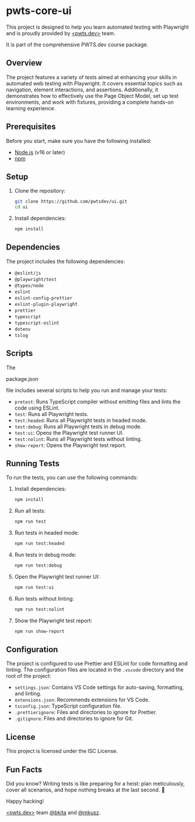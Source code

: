 # pwts-core-ui

This project is designed to help you learn automated testing with Playwright and is proudly provided by [<pwts.dev>](https://pwts.dev) team. 

It is part of the comprehensive PWTS.dev course package.

## Overview

The project features a variety of tests aimed at enhancing your skills in automated web testing with Playwright. It covers essential topics such as navigation, element interactions, and assertions. Additionally, it demonstrates how to effectively use the Page Object Model, set up test environments, and work with fixtures, providing a complete hands-on learning experience.

## Prerequisites

Before you start, make sure you have the following installed:

- [Node.js](https://nodejs.org) (v16 or later)
- [npm](https://www.npmjs.com/)

## Setup

1. Clone the repository:

   ```bash
   git clone https://github.com/pwtsdev/ui.git
   cd ui
   ```

2. Install dependencies:

   ```bash
   npm install
   ```

## Dependencies

The project includes the following dependencies:

- `@eslint/js`
- `@playwright/test`
- `@types/node`
- `eslint`
- `eslint-config-prettier`
- `eslint-plugin-playwright`
- `prettier`
- `typescript`
- `typescript-eslint`
- `dotenv`
- `tslog`


## Scripts

The 

package.json

 file includes several scripts to help you run and manage your tests:

- `pretest`: Runs TypeScript compiler without emitting files and lints the code using ESLint.
- `test`: Runs all Playwright tests.
- `test:headed`: Runs all Playwright tests in headed mode.
- `test:debug`: Runs all Playwright tests in debug mode.
- `test:ui`: Opens the Playwright test runner UI.
- `test:nolint`: Runs all Playwright tests without linting.
- `show-report`: Opens the Playwright test report.

## Running Tests

To run the tests, you can use the following commands:

1. Install dependencies:

   ```sh
   npm install
   ```

2. Run all tests:

   ```sh
   npm run test
   ```

3. Run tests in headed mode:

   ```sh
   npm run test:headed
   ```

4. Run tests in debug mode:

   ```sh
   npm run test:debug
   ```

5. Open the Playwright test runner UI:

   ```sh
   npm run test:ui
   ```

6. Run tests without linting:

   ```sh
   npm run test:nolint
   ```

7. Show the Playwright test report:

   ```sh
   npm run show-report
   ```

## Configuration

The project is configured to use Prettier and ESLint for code formatting and linting. The configuration files are located in the `.vscode` directory and the root of the project:

- `settings.json`: Contains VS Code settings for auto-saving, formatting, and linting.
- `extensions.json`: Recommends extensions for VS Code.
- `tsconfig.json`: TypeScript configuration file.
- `.prettierignore`: Files and directories to ignore for Prettier.
- `.gitignore`: Files and directories to ignore for Git.

## License

This project is licensed under the ISC License.

## Fun Facts

Did you know? Writing tests is like preparing for a heist: plan meticulously, cover all scenarios, and hope nothing breaks at the last second. 📍

Happy hacking!

[<pwts.dev>](https://pwts.dev/) team [@bkita](https://github.com/bkita) and [@mkusz](https://github.com/mkusz).
